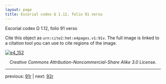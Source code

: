 ```yaml
---
layout: page
title: Escorial codex Ω 1.12, folio 91 verso
---
```


Escorial codex Ω 1.12, folio 91 verso

Cite this object as `urn:cite2:hmt:e4pages.v1:91v`.  The full image is linked to a citation tool you can use to cite regions of the image.

[![e4_152](http://www.homermultitext.org/iipsrv?IIIF=/project/homer/pyramidal/deepzoom/hmt/e4img/2017a/e4_152.tif/full/800,/0/default.jpg)](http://www.homermultitext.org/ict2/?urn=urn:cite2:hmt:e4img.2017a:e4_152) 

<p style="text-align: center; font-style: italic;">Creative Commons Attribution-Noncommercial-Share Alike 3.0 License.</p>

---

previous: [91r](../91r/) | next: [92r](../92r/)